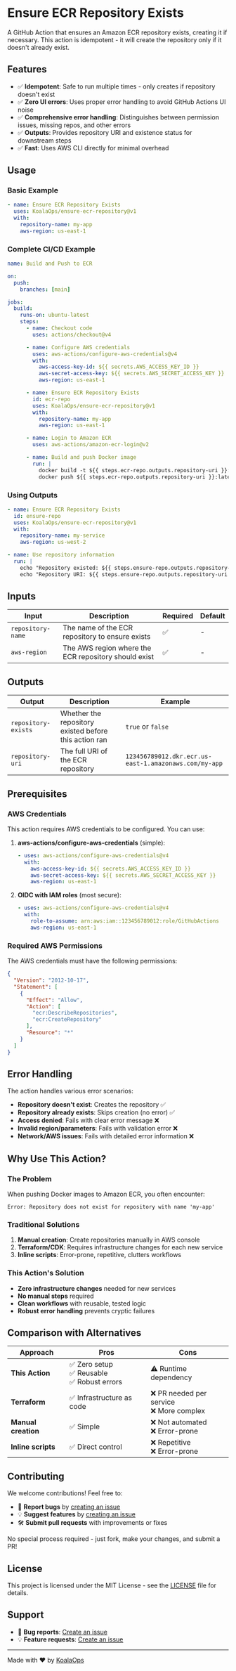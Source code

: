 # Ensure ECR Repository Exists

A GitHub Action that ensures an Amazon ECR repository exists, creating it if necessary. This action is idempotent - it will create the repository only if it doesn't already exist.

## Features

- ✅ **Idempotent**: Safe to run multiple times - only creates if repository doesn't exist
- ✅ **Zero UI errors**: Uses proper error handling to avoid GitHub Actions UI noise
- ✅ **Comprehensive error handling**: Distinguishes between permission issues, missing repos, and other errors
- ✅ **Outputs**: Provides repository URI and existence status for downstream steps
- ✅ **Fast**: Uses AWS CLI directly for minimal overhead

## Usage

### Basic Example

```yaml
- name: Ensure ECR Repository Exists
  uses: KoalaOps/ensure-ecr-repository@v1
  with:
    repository-name: my-app
    aws-region: us-east-1
```

### Complete CI/CD Example

```yaml
name: Build and Push to ECR

on:
  push:
    branches: [main]

jobs:
  build:
    runs-on: ubuntu-latest
    steps:
      - name: Checkout code
        uses: actions/checkout@v4

      - name: Configure AWS credentials
        uses: aws-actions/configure-aws-credentials@v4
        with:
          aws-access-key-id: ${{ secrets.AWS_ACCESS_KEY_ID }}
          aws-secret-access-key: ${{ secrets.AWS_SECRET_ACCESS_KEY }}
          aws-region: us-east-1

      - name: Ensure ECR Repository Exists
        id: ecr-repo
        uses: KoalaOps/ensure-ecr-repository@v1
        with:
          repository-name: my-app
          aws-region: us-east-1

      - name: Login to Amazon ECR
        uses: aws-actions/amazon-ecr-login@v2

      - name: Build and push Docker image
        run: |
          docker build -t ${{ steps.ecr-repo.outputs.repository-uri }}:latest .
          docker push ${{ steps.ecr-repo.outputs.repository-uri }}:latest
```

### Using Outputs

```yaml
- name: Ensure ECR Repository Exists
  id: ensure-repo
  uses: KoalaOps/ensure-ecr-repository@v1
  with:
    repository-name: my-service
    aws-region: us-west-2

- name: Use repository information
  run: |
    echo "Repository existed: ${{ steps.ensure-repo.outputs.repository-exists }}"
    echo "Repository URI: ${{ steps.ensure-repo.outputs.repository-uri }}"
```

## Inputs

| Input | Description | Required | Default |
|-------|-------------|----------|---------|
| `repository-name` | The name of the ECR repository to ensure exists | ✅ | - |
| `aws-region` | The AWS region where the ECR repository should exist | ✅ | - |

## Outputs

| Output | Description | Example |
|--------|-------------|---------|
| `repository-exists` | Whether the repository existed before this action ran | `true` or `false` |
| `repository-uri` | The full URI of the ECR repository | `123456789012.dkr.ecr.us-east-1.amazonaws.com/my-app` |

## Prerequisites

### AWS Credentials

This action requires AWS credentials to be configured. You can use:

1. **aws-actions/configure-aws-credentials** (simple):
   ```yaml
   - uses: aws-actions/configure-aws-credentials@v4
     with:
       aws-access-key-id: ${{ secrets.AWS_ACCESS_KEY_ID }}
       aws-secret-access-key: ${{ secrets.AWS_SECRET_ACCESS_KEY }}
       aws-region: us-east-1
   ```

2. **OIDC with IAM roles** (most secure):
   ```yaml
   - uses: aws-actions/configure-aws-credentials@v4
     with:
       role-to-assume: arn:aws:iam::123456789012:role/GitHubActions
       aws-region: us-east-1
   ```

### Required AWS Permissions

The AWS credentials must have the following permissions:

```json
{
  "Version": "2012-10-17",
  "Statement": [
    {
      "Effect": "Allow",
      "Action": [
        "ecr:DescribeRepositories",
        "ecr:CreateRepository"
      ],
      "Resource": "*"
    }
  ]
}
```

## Error Handling

The action handles various error scenarios:

- **Repository doesn't exist**: Creates the repository ✅
- **Repository already exists**: Skips creation (no error) ✅
- **Access denied**: Fails with clear error message ❌
- **Invalid region/parameters**: Fails with validation error ❌
- **Network/AWS issues**: Fails with detailed error information ❌

## Why Use This Action?

### The Problem

When pushing Docker images to Amazon ECR, you often encounter:
```
Error: Repository does not exist for repository with name 'my-app'
```

### Traditional Solutions
1. **Manual creation**: Create repositories manually in AWS console
2. **Terraform/CDK**: Requires infrastructure changes for each new service
3. **Inline scripts**: Error-prone, repetitive, clutters workflows

### This Action's Solution
- **Zero infrastructure changes** needed for new services
- **No manual steps** required
- **Clean workflows** with reusable, tested logic
- **Robust error handling** prevents cryptic failures

## Comparison with Alternatives

| Approach | Pros | Cons |
|----------|------|------|
| **This Action** | ✅ Zero setup<br>✅ Reusable<br>✅ Robust errors | ⚠️ Runtime dependency |
| **Terraform** | ✅ Infrastructure as code | ❌ PR needed per service<br>❌ More complex |
| **Manual creation** | ✅ Simple | ❌ Not automated<br>❌ Error-prone |
| **Inline scripts** | ✅ Direct control | ❌ Repetitive<br>❌ Error-prone |

## Contributing

We welcome contributions! Feel free to:
- 🐛 **Report bugs** by [creating an issue](https://github.com/KoalaOps/ensure-ecr-repository/issues)
- 💡 **Suggest features** by [creating an issue](https://github.com/KoalaOps/ensure-ecr-repository/issues)  
- 🛠️ **Submit pull requests** with improvements or fixes

No special process required - just fork, make your changes, and submit a PR!

## License

This project is licensed under the MIT License - see the [LICENSE](LICENSE) file for details.

## Support

- 🐛 **Bug reports**: [Create an issue](https://github.com/KoalaOps/ensure-ecr-repository/issues)
- 💡 **Feature requests**: [Create an issue](https://github.com/KoalaOps/ensure-ecr-repository/issues)

---

Made with ❤️ by [KoalaOps](https://github.com/KoalaOps) 